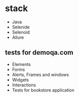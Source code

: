 # stack 
- Java 
- Selenide 
- Selenoid 
- Allure
## tests for demoqa.com
- Elements
- Forms
- Alerts, Frames and windows
- Widgets
- Interactions
- Tests for bookstore application
